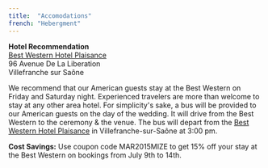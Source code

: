 ```yaml
---
title:  "Accomodations"
french: "Hebergment"
---
```

**Hotel Recommendation**  
[Best Western Hotel Plaisance](http://book.bestwestern.com/bestwestern/FR/Villefranche-Sur-Saone-hotels/BEST-WESTERN-Hotel-Plaisance/Hotel-Overview.do?propertyCode=93394)  
96 Avenue De La Liberation  
Villefranche sur Saône  

We recommend that our American guests stay at the Best Western on Friday and Saturday night.  Experienced travelers are more than welcome to stay at any other area hotel.  For simplicity's sake, a bus will be provided to our American guests on the day of the wedding. It will drive from the Best Western to the ceremony & the venue.  The bus will depart from the [Best Western Hotel Plaisance](http://book.bestwestern.com/bestwestern/FR/Villefranche-Sur-Saone-hotels/BEST-WESTERN-Hotel-Plaisance/Hotel-Overview.do?propertyCode=93394) in Villefranche-sur-Saône at 3:00 pm.  

**Cost Savings:** Use coupon code MAR2015MIZE to get 15% off your stay at the Best Western on bookings from July 9th to 14th.